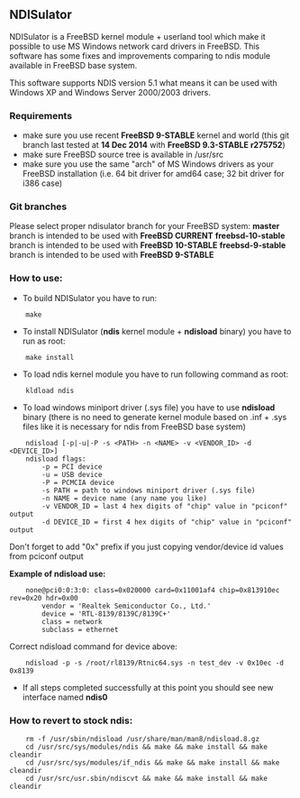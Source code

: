 ## NDISulator
NDISulator is a FreeBSD kernel module + userland tool which make it possible to use MS Windows network card drivers in FreeBSD.
This software has some fixes and improvements comparing to ndis module available in FreeBSD base system.

This software supports NDIS version 5.1 what means it can be used with Windows XP and Windows Server 2000/2003 drivers.

### Requirements
* make sure you use recent **FreeBSD 9-STABLE** kernel and world (this git branch last tested at **14 Dec 2014** with **FreeBSD 9.3-STABLE r275752**)
* make sure FreeBSD source tree is available in /usr/src
* make sure you use the same "arch" of MS Windows drivers as your FreeBSD installation (i.e. 64 bit driver for amd64 case; 32 bit driver for i386 case)

### Git branches
Please select proper ndisulator branch for your FreeBSD system:
**master** branch is intended to be used with **FreeBSD CURRENT**
**freebsd-10-stable** branch is intended to be used with **FreeBSD 10-STABLE**
**freebsd-9-stable** branch is intended to be used with **FreeBSD 9-STABLE**

### How to use:
* To build NDISulator you have to run:
```
	make
```

* To install NDISulator (**ndis** kernel module + **ndisload** binary) you have to run as root:
```
	make install
```

* To load ndis kernel module you have to run following command as root:
```
	kldload ndis
```

* To load windows miniport driver (.sys file) you have to use **ndisload** binary (there is no need to generate kernel module based on .inf + .sys files like it is necessary for ndis from FreeBSD base system)
```
	ndisload [-p|-u|-P -s <PATH> -n <NAME> -v <VENDOR_ID> -d <DEVICE_ID>]
	ndisload flags:
		-p = PCI device
		-u = USB device
		-P = PCMCIA device
		-s PATH = path to windows miniport driver (.sys file)
		-n NAME = device name (any name you like)
		-v VENDOR_ID = last 4 hex digits of "chip" value in "pciconf" output
		-d DEVICE_ID = first 4 hex digits of "chip" value in "pciconf" output
```
Don't forget to add "0x" prefix if you just copying vendor/device id values from pciconf output

**Example of ndisload use:**
```
	none@pci0:0:3:0: class=0x020000 card=0x11001af4 chip=0x813910ec rev=0x20 hdr=0x00
		vendor = 'Realtek Semiconductor Co., Ltd.'
		device = 'RTL-8139/8139C/8139C+'
		class = network
		subclass = ethernet
```
Correct ndisload command for device above:
```
	ndisload -p -s /root/rl8139/Rtnic64.sys -n test_dev -v 0x10ec -d 0x8139
```

* If all steps completed successfully at this point you should see new interface named **ndis0**


### How to revert to stock ndis:
```
	rm -f /usr/sbin/ndisload /usr/share/man/man8/ndisload.8.gz
	cd /usr/src/sys/modules/ndis && make && make install && make cleandir
	cd /usr/src/sys/modules/if_ndis && make && make install && make cleandir
	cd /usr/src/usr.sbin/ndiscvt && make && make install && make cleandir
```
